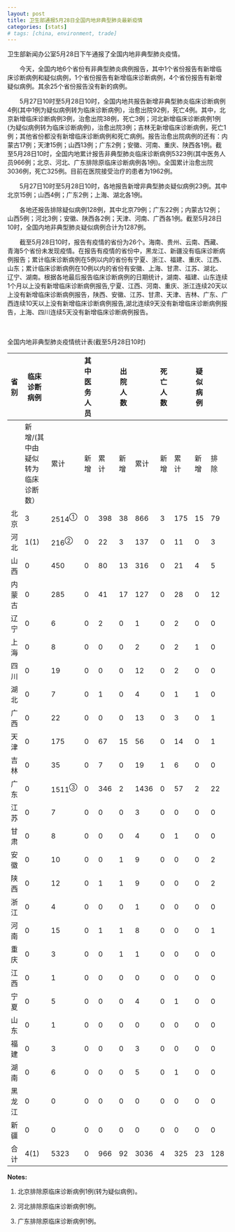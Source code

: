 ```yaml
---
layout: post
title: 卫生部通报5月28日全国内地非典型肺炎最新疫情
categories: [stats]
# tags: [china, environment, trade]
---
```


卫生部新闻办公室5月28日下午通报了全国内地非典型肺炎疫情。

　　今天，全国内地6个省份有非典型肺炎病例报告，其中1个省份报告有新增临床诊断病例和疑似病例，1个省份报告有新增临床诊断病例，4个省份报告有新增疑似病例。其余25个省份报告没有新的病例。


　　5月27日10时至5月28日10时，全国内地共报告新增非典型肺炎临床诊断病例4例(其中1例为疑似病例转为临床诊断病例)，治愈出院92例，死亡4例。其中，北京新增临床诊断病例3例，治愈出院38例，死亡3例；河北新增临床诊断病例1例(为疑似病例转为临床诊断病例)，治愈出院3例；吉林无新增临床诊断病例，死亡1例；其他省份都没有新增临床诊断病例和死亡病例。报告治愈出院病例的还有：内蒙古17例；天津15例；山西13例；广东2例；安徽、河南、重庆、陕西各1例。截至5月28日10时，全国内地累计报告非典型肺炎临床诊断病例5323例(其中医务人员966例；北京、河北、广东排除原临床诊断病例各1例)。全国累计治愈出院3036例，死亡325例。目前在医院接受治疗的患者为1962例。

　　5月27日10时至5月28日10时，各地报告新增非典型肺炎疑似病例23例。其中北京15例；山西4例；广东2例；上海、湖北各1例。

　　各地还报告排除疑似病例128例，其中北京79例；广东22例；内蒙古12例；山西5例；河北3例；安徽、陕西各2例；天津、河南、广西各1例。截至5月28日10时，全国内地非典型肺炎疑似病例合计为1287例。

　　截至5月28日10时，报告有疫情的省份为26个。海南、贵州、云南、西藏、青海5个省份未发现疫情。在报告有疫情的省份中，黑龙江、新疆没有临床诊断病例报告；累计临床诊断病例在5例以内的省份有宁夏、浙江、福建、重庆、江西、山东；累计临床诊断病例在10例以内的省份有安徽、上海、甘肃、江苏、湖北、辽宁、湖南。根据各地最后报告临床诊断病例的日期统计，湖南、福建、山东连续1个月以上没有新增临床诊断病例报告,宁夏、江西、河南、重庆、浙江连续20天以上没有新增临床诊断病例报告，陕西、安徽、江苏、甘肃、天津、吉林、广东、广西连续10天以上没有新增临床诊断病例报告,湖北连续9天没有新增临床诊断病例报告，上海、四川连续5天没有新增临床诊断病例报告。

　　

全国内地非典型肺炎疫情统计表(截至5月28日10时)


| 省 别 | 临床诊断病例            |                  | 其中医务人员 |     | 出院人数 |      | 死亡人数 |     | 疑似病例 |     |      |
| --- | ----------------- | ---------------- | ------ | --- | ---- | ---- | ---- | --- | ---- | --- | ---- |
|     | 新增/(其中由疑似转为临床诊断数） | 累计               | 新增     | 累计  | 新增   | 累计   | 新增   | 累计  | 新增   | 排除  | 合计   |
| 北京  | 3                 | 2514<sup>①</sup> | 0      | 398 | 38   | 866  | 3    | 175 | 15   | 79  | 941  |
| 河北  | 1(1)              | 216<sup>②</sup>  | 0      | 22  | 3    | 137  | 0    | 11  | 0    | 3   | 24   |
| 山西  | 0                 | 450              | 0      | 80  | 13   | 316  | 0    | 21  | 4    | 5   | 22   |
| 内蒙古 | 0                 | 285              | 0      | 41  | 17   | 127  | 0    | 28  | 0    | 12  | 90   |
| 辽宁  | 0                 | 6                | 0      | 2   | 0    | 1    | 0    | 2   | 0    | 0   | 3    |
| 上海  | 0                 | 8                | 0      | 0   | 0    | 2    | 0    | 2   | 1    | 0   | 1    |
| 四川  | 0                 | 19               | 0      | 0   | 0    | 12   | 0    | 2   | 0    | 0   | 1    |
| 湖北  | 0                 | 7                | 0      | 1   | 0    | 4    | 0    | 1   | 1    | 0   | 13   |
| 广西  | 0                 | 22               | 0      | 0   | 0    | 13   | 0    | 3   | 0    | 1   | 0    |
| 天津  | 0                 | 175              | 0      | 67  | 15   | 56   | 0    | 14  | 0    | 1   | 91   |
| 吉林  | 0                 | 35               | 0      | 7   | 0    | 19   | 1    | 6   | 0    | 0   | 7    |
| 广东  | 0                 | 1511<sup>③</sup> | 0      | 346 | 2    | 1436 | 0    | 57  | 2    | 22  | 61   |
| 江苏  | 0                 | 7                | 0      | 0   | 0    | 3    | 0    | 0   | 0    | 0   | 10   |
| 甘肃  | 0                 | 8                | 0      | 0   | 0    | 4    | 0    | 1   | 0    | 0   | 0    |
| 安徽  | 0                 | 10               | 0      | 0   | 1    | 9    | 0    | 0   | 0    | 2   | 4    |
| 陕西  | 0                 | 12               | 0      | 1   | 1    | 9    | 0    | 0   | 0    | 2   | 2    |
| 浙江  | 0                 | 4                | 0      | 0   | 0    | 1    | 0    | 0   | 0    | 0   | 0    |
| 河南  | 0                 | 15               | 0      | 1   | 1    | 8    | 0    | 0   | 0    | 1   | 3    |
| 重庆  | 0                 | 3                | 0      | 0   | 1    | 1    | 0    | 0   | 0    | 0   | 4    |
| 江西  | 0                 | 1                | 0      | 0   | 0    | 0    | 0    | 0   | 0    | 0   | 0    |
| 宁夏  | 0                 | 5                | 0      | 0   | 0    | 4    | 0    | 1   | 0    | 0   | 0    |
| 山东  | 0                 | 1                | 0      | 0   | 0    | 0    | 0    | 0   | 0    | 0   | 1    |
| 福建  | 0                 | 3                | 0      | 0   | 0    | 3    | 0    | 0   | 0    | 0   | 1    |
| 湖南  | 0                 | 6                | 0      | 0   | 0    | 5    | 0    | 1   | 0    | 0   | 2    |
| 黑龙江 | 0                 | 0                | 0      | 0   | 0    | 0    | 0    | 0   | 0    | 0   | 4    |
| 新疆  | 0                 | 0                | 0      | 0   | 0    | 0    | 0    | 0   | 0    | 0   | 2    |
| 合 计 | 4(1)              | 5323             | 0      | 966 | 92   | 3036 | 4    | 325 | 23   | 128 | 1287 |


**Notes:**
1. 北京排除原临床诊断病例1例(转为疑似病例)。

2. 河北排除原临床诊断病例1例。

3. 广东排除原临床诊断病例1例。
